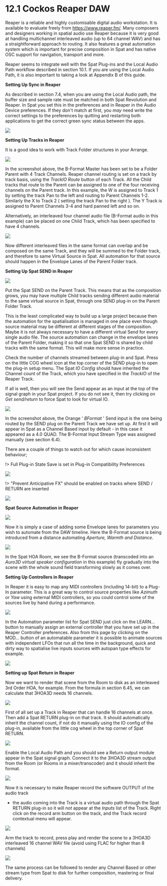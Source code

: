 # 12.1 Cockos Reaper DAW

Reaper is a reliable and highly customisable digital audio workstation. It is available
to evaluate freely from https://www.reaper.fm/. Many composers and designers
working in spatial audio use Reaper because it is very good at handling multichannel interleaved audio (up to 64 channel WAV) and has a straightforward approach to routing. It also features a great automation system which is important for
precise composition in Spat and has native OSC support for navigation, transport
and more.

Reaper seems to integrate well with the Spat Plug-ins and the Local Audio Path
workflow described in section 10.1. If you are using the Local Audio Path, it is also
important to taking a look at Appendix B of this guide.


**Setting Up Sync in Reaper**

As described in section 7.4, when you are using the Local Audio path, the buffer
size and sample rate must be matched in both Spat Revolution and Reaper. In Spat
you set this in the preferences and in Reaper in the Audio Device preferences. If
they don't match at first, you _may_ need write the correct settings to the preferences
by quitting and restarting both applications to get the correct green sync status between the apps.

![](include/SpatRevolution_UserGuide_-233.jpg)

**Setting Up Tracks in Reaper**

It is a good idea to work with Track Folder structures in your Arrange.

![](include/SpatRevolution_UserGuide_-235.jpg)

In the screenshot above, the B-Format Master has been set to be a Folder Parent
with 4 Track Channels. Reaper channel routing is set on a track by track basis, using
the _TrackIO Route_ button of each Track. All the Child tracks that route to the Parent
can be assigned to one of the four receiving channels on the Parent track. In this
example, the W is assigned to Track 1 by setting the track Pan to the left and routing to Parent Channels 1-2. Similarly the X to Track 2 ( setting the track Pan to the
right ). The Y Track is assigned to Parent Channels 3-4 and hard panned left and so
on.

Alternatively, an interleaved four channel audio file (B-Format audio in this example) can be placed on one Child Track, which has been specified to have 4 channels.


![](include/SpatRevolution_UserGuide_-237.jpg)

Now different interleaved files in the same format can overlap and be composed
on the same Track, and they will be summed to the Folder track, and therefore to
same Virtual Source in Spat. All automation for that source should happen in the
Envelope Lanes of the Parent Folder track.


**Setting Up Spat SEND in Reaper**

![](include/SpatRevolution_UserGuide_-239.jpg)

Put the Spat SEND on the Parent Track. This means that as the composition grows,
you may have multiple Child tracks sending different audio material to the same
virtual source in Spat, through one SEND plug-in on the Parent Folder Track.

This is the least complicated way to build up a large project because then the automation for the spatialisation is managed in one place even though source material may be different at different stages of the composition. Maybe it is not always
necessary to have a different virtual Send for every single audio file. The source automation can change in the envelope lanes of the Parent Folder, making it so that
one Spat SEND is shared by child tracks with the same format. This will make more
sense in practice.

Check the number of channels streamed between plug-in and Spat. Press on the
little COG wheel icon at the top corner of the SEND plug-in to open the plug-in
setup menu. The Spat _IO Config_ should have inherited the Channel count of the
Track, which you have specified in the _TrackIO_ of the Reaper Track.


If all is well, then you will see the Send appear as an input at the top of the signal
graph in your Spat project. If you do not see it, then try clicking on _Get send/return_
to force Spat to look for virtual IO.

![](include/SpatRevolution_UserGuide_-241.jpg)

In the screenshot above, the Orange ' _BFormat_ ' Send input is the one being routed
by the SEND plug on the Parent Track we have set up. At first it will appear in Spat
as a Channel Based input by default - in this case it appeared as a 4.0 QUAD. The
B-Format Input Stream Type was assigned manually (see section 6.4).

There are a couple of things to watch out for which cause inconsistent behaviour;


!> Full Plug-in State Save is set in Plug-in Compatibility Preferences

![](include/SpatRevolution_UserGuide_-243.jpg)


!> "Prevent Anticipative FX" should be enabled on tracks where SEND / RETURN are inserted

![](include/SpatRevolution_UserGuide_-245.jpg)


**Spat Source Automation in Reaper**

![](include/SpatRevolution_UserGuide_-247.png)

Now it is simply a case of adding some Envelope lanes for parameters you wish to
automate from the DAW timeline. Here the B-Format source is being introduced
from a distance automating _Aperture, Warmth and Distance_.


![](include/SpatRevolution_UserGuide_-249.jpg)

In the Spat HOA Room, we see the B-Format source (transcoded into an _Auro3D
virtual speaker configuration_ in this example) fly gradually into the scene with the
whole sound field transforming slowly as it comes over.


**Setting Up Controllers in Reaper**

In Reaper it is easy to map any MIDI controllers (including 14-bit) to a Plug-In parameter. This is a great way to control source properties like _Azimuth_ or _Yaw_ using
external MIDI controllers, so you could control some of the sources live by hand
during a performance.

![](include/SpatRevolution_UserGuide_-251.jpg)

In the Automation parameter list for Spat SEND just click on the LEARN... button to
manually assign an external controller that you have set up in the Reaper Controller
preferences.
Also from this page by clicking on the MOD... button of an automatable parameter it is possible to animate sources with independent LFOs that run all the time in
the background, quick and dirty way to spatialise live inputs sources with autopan
type effects for example.

![](include/SpatRevolution_UserGuide_-253.jpg)

**Setting up Spat Return in Reaper**

Now we want to render that scene from the Room to disk as an interleaved 3rd Order HOA, for example. From the formula in section 6.45, we can calculate that
3HOA3D needs 16 channels.

![](include/SpatRevolution_UserGuide_-255.jpg)

First of all set up a Track in Reaper that can handle 16 channels at once. Then add a
Spat RETURN plug-in on that track. It should automatically inherit the channel
count, if not do it manually using the IO config of the plug-in, available from the
little cog wheel in the top corner of Spat RETURN.

![](include/SpatRevolution_UserGuide_-257.jpg)

Enable the Local Audio Path and you should see a Return output module appear in
the Spat signal graph. Connect it to the 3HOA3D stream output from the Room (or
Rooms in a mixer/transcoder) and it should inherit the format.

![](include/SpatRevolution_UserGuide_-259.jpg)

Now it is necessary to make Reaper record the software OUTPUT of the audio track

- the audio coming into the Track is a virtual audio path through the Spat RETURN
plug-in so it will _not_ appear at the _Inputs_ list of the Track. Right click on the record
arm button on the track, and the Track record contextual menu will appear.

![](include/SpatRevolution_UserGuide_-261.jpg)


Arm the track to record, press play and render the scene to a 3HOA3D interleaved
16 channel WAV file (avoid using FLAC for higher than 8 channels)

![](include/SpatRevolution_UserGuide_-263.png)

The same process can be followed to render any Channel Based or other stream
type from Spat to disk for further composition, mastering or final delivery.

